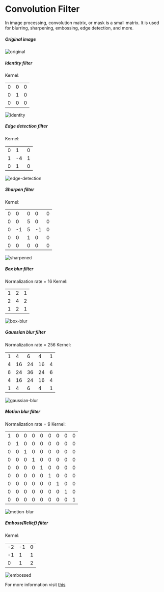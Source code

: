 # Convolution Filter

In image processing, convolution matrix, or mask is a small matrix. It is used for blurring, sharpening, embossing, edge detection, and more.  

##### Original image
![original](examples/flowers.jpg)

##### Identity filter
Kernel: 

| | | |
|-|-|-|
| 0 | 0 | 0 |
| 0 | 1 | 0 |
| 0 | 0 | 0 |

![identity](examples/flowers_identity.jpg)

##### Edge detection filter
Kernel: 

| | | |
|-|-|-|
| 0 | 1 | 0 |
| 1 | -4 | 1 |
| 0 | 1 | 0 |

![edge-detection](examples/flowers_edged.jpg)


##### Sharpen filter
Kernel: 

| | | | | |
|-|-|-|-|-| 
| 0 | 0 | 0 | 0 | 0 |
| 0 | 0 | 5 | 0 | 0 |
| 0 | -1 | 5 | -1 | 0 |
| 0 | 0 | 1 | 0 | 0 |
| 0 | 0 | 0 | 0 | 0 |

![sharpened](examples/flowers_sharpened.jpg)

##### Box blur filter
Normalization rate = 16
Kernel: 

| | | |
|-|-|-|
| 1 | 2 | 1 |
| 2 | 4 | 2 |
| 1 | 2 | 1 |

![box-blur](examples/flowers_box-blured.jpg)

##### Gaussian blur filter
Normalization rate = 256
Kernel: 

| | | | | | 
|-|-|-|-|-|
| 1 | 4 | 6 | 4 | 1 |
| 4 | 16 | 24 | 16 | 4 |
| 6 | 24 | 36 | 24 | 6 |
| 4 | 16 | 24 | 16 | 4 |
| 1 | 4 | 6 | 4 | 1 |

![gaussian-blur](examples/flowers_gaussian-blured.jpg)

##### Motion blur filter
Normalization rate = 9
Kernel: 

| | | | | | | | | |
|-|-|-|-|-|-|-|-|-|
| 1 | 0 | 0 | 0 | 0 | 0 | 0 | 0 | 0 |
| 0 | 1 | 0 | 0 | 0 | 0 | 0 | 0 | 0 |
| 0 | 0 | 1 | 0 | 0 | 0 | 0 | 0 | 0 |
| 0 | 0 | 0 | 1 | 0 | 0 | 0 | 0 | 0 |
| 0 | 0 | 0 | 0 | 1 | 0 | 0 | 0 | 0 |
| 0 | 0 | 0 | 0 | 0 | 1 | 0 | 0 | 0 |
| 0 | 0 | 0 | 0 | 0 | 0 | 1 | 0 | 0 |
| 0 | 0 | 0 | 0 | 0 | 0 | 0 | 1 | 0 |
| 0 | 0 | 0 | 0 | 0 | 0 | 0 | 0 | 1 |


![motion-blur](examples/flowers_motion-blured.jpg)

##### Emboss(Relief) filter
Kernel: 

| | | |
|-|-|-|
| -2 | -1 | 0 |
| -1 | 1 | 1 |
| 0 | 1 | 2 |

![embossed](examples/flowers_embossed.jpg)

For more information visit [this](https://docs.gimp.org/2.6/en/plug-in-convmatrix.html)
